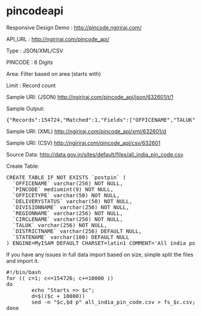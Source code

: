 pincodeapi
==========

Responsive Design Demo : http://pincode.ngiriraj.com/


API_URL : http://ngiriraj.com/pincode_api/

Type : JSON/XML/CSV

PINCODE : 6 Digits

Area: Filter based on area (starts with)

Limit : Record count


Sample URI: (JSON) 
http://ngiriraj.com/pincode_api/json/632601/t/1

Sample Output:
<pre>
{"Records":154724,"Matched":1,"Fields":["OFFICENAME","TALUK","DISTRICTNAME","STATENAME","PINCODE"],"data":[["Thattaparai B.O","Gudiyattam","Vellore","TAMIL NADU","632601"]]}  
</pre>

Sample URI: (XML)
http://ngiriraj.com/pincode_api/xml/632601/d

Sample URI: (CSV)
http://ngiriraj.com/pincode_api/csv/632601

Source Data:
http://data.gov.in/sites/default/files/all_india_pin_code.csv

Create Table:
<pre>
CREATE TABLE IF NOT EXISTS `postpin` (
  `OFFICENAME` varchar(256) NOT NULL,
  `PINCODE` mediumint(9) NOT NULL,
  `OFFICETYPE` varchar(50) NOT NULL,
  `DELIVERYSTATUS` varchar(50) NOT NULL,
  `DIVISIONNAME` varchar(256) NOT NULL,
  `REGIONNAME` varchar(256) NOT NULL,
  `CIRCLENAME` varchar(256) NOT NULL,
  `TALUK` varchar(256) NOT NULL,
  `DISTRICTNAME` varchar(256) DEFAULT NULL,
  `STATENAME` varchar(100) DEFAULT NULL
) ENGINE=MyISAM DEFAULT CHARSET=latin1 COMMENT='All india postal pincode directory';
</pre>

If you have any issues in full data import based on size, simple split the files and import it.
<pre>
#!/bin/bash
for (( c=1; c<=154726; c+=10000 ))
do
        echo "Starts => $c";
        d=$(($c + 10000))
        sed -n "$c,$d p" all_india_pin_code.csv > fs_$c.csv;
done
</pre>
